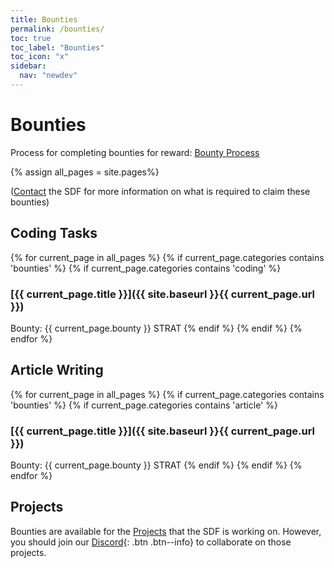 ```yaml
---
title: Bounties
permalink: /bounties/
toc: true
toc_label: "Bounties"
toc_icon: "x"
sidebar:
  nav: "newdev"
---
```

# Bounties

Process for completing bounties for reward: [Bounty Process](/bountyprocess/)

{% assign all_pages = site.pages%}

([Contact](/contact/) the SDF for more information on what is required to claim these bounties)

## Coding Tasks

{% for current_page in all_pages %}
{% if current_page.categories contains 'bounties' %}
{% if current_page.categories contains 'coding' %}
### [{{ current_page.title }}]({{ site.baseurl }}{{ current_page.url }})

Bounty: {{ current_page.bounty }} STRAT
{% endif %}
{% endif %}
{% endfor %}

## Article Writing

{% for current_page in all_pages %}
{% if current_page.categories contains 'bounties' %}
{% if current_page.categories contains 'article' %}
### [{{ current_page.title }}]({{ site.baseurl }}{{ current_page.url }})

Bounty: {{ current_page.bounty }} STRAT
{% endif %}
{% endif %}
{% endfor %}

## Projects

Bounties are available for the [Projects](/projects/) that the SDF is working on. However, you should join our [Discord](/discord/){: .btn .btn--info} to collaborate on those projects.

